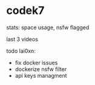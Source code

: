 # codek7

stats: space usage, nsfw flagged
<!-- user videos -->
<!-- all videos -->
last 3 videos



todo lai0xn:
- fix docker issues
- dockerize nsfw filter
- api keys managment
